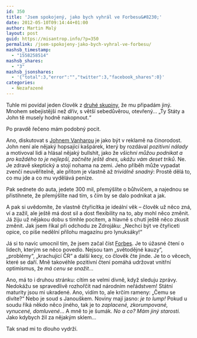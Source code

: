 ```yaml
---
id: 350
title: 'Jsem spokojený, jako bych vyhrál ve Forbesu&#8230;'
date: 2012-05-10T09:14:44+01:00
author: Martin Malý
layout: post
guid: https://misantrop.info/?p=350
permalink: /jsem-spokojeny-jako-bych-vyhral-ve-forbesu/
mashsb_timestamp:
  - "1558258514"
mashsb_shares:
  - "3"
mashsb_jsonshares:
  - '{"total":3,"error":"","twitter":3,"facebook_shares":0}'
categories:
  - Nezařazené
---
```

Tuhle mi povídal jeden člověk z [druhé skupiny](https://misantrop.info/az-budu/), že mu připadám jiný. Mnohem sebejistější než dřív, s větší sebedůvěrou, otevřený&#8230; &#8222;Ty Státy a John tě musely hodně nakopnout.&#8220;

<!--more-->

Po pravdě řečeno mám podobný pocit.

Ano, diskutovat s [Johnem Vanharou](https://www.podnikanivusa.com) je jako být v reklamě na činorodost. John není ale nějaký hopsající kašpárek, který by rozdával _pozitivní nálady_ a motivoval lidi a hlásal nějaký bullshit, jako že _všichni můžou podnikat a pro každého to je nejlepší, začněte ještě dnes, ukážu vám deset triků_. Ne. Je zdravě skeptický a stojí nohama na zemi. Jeho příběh může vypadat zvenčí neuvěřitelně, ale přitom je vlastně až _triviálně snadný_: Prostě dělá to, co mu jde a co mu vydělává peníze.

Pak sednete do auta, jedete 300 mil, přemýšlíte o bůhvíčem, a najednou se přistihnete, že přemýšlíte nad tím, s čím by se dalo podnikat a jak.

A pak si uvědomíte, že vlastně čtyřicítka je ideální věk &#8211; člověk už něco zná, ví a zažil, ale ještě má dost sil a dost flexibility na to, aby mohl něco změnit. Já žiju už nějakou dobu s tímhle pocitem, a hlavně s chutí ještě něco zkusit změnit. Jak jsem říkal při odchodu ze Zdrojáku: &#8222;Nechci být ve čtyřiceti opice, co píše nedělní přílohu magazínu pro lynuksáky!&#8220;

Já si to navíc umocnil tím, že jsem začal číst [Forbes](https://www.forbesmedia.cz/). Je to úžasné čtení o lidech, kterým se něco povedlo. Nejsou tam &#8222;světodějné kauzy&#8220;, &#8222;problémy&#8220;, &#8222;krachující ČR&#8220; a další kecy, co člověk čte jinde. Je to o věcech, které se daří. Mně takovéhle pozitivní čtení pomáhá udržovat vnitřní optimismus, že _má cenu se snažit_&#8230;

Ano, má to i druhou stránku: cítím se velmi divně, když sleduju zprávy. Nedokážu se spravedlivě rozhořčit nad národním neřádstvem! Státní maturity jsou mi ukradené. Ano, vidím to, ale krčím rameny: &#8222;Čemu se divíte?&#8220; Nebo je soud s Janouškem. Noviny mají jasno: _je to lump!_ Pokud u soudu říká někdo něco jiného, tak je to _zaplacené, zkorumpované, vynucené, domluvené_&#8230; A mně to je šumák. _No a co? Mám jiný starosti._ Jako kdybych žil za nějakým sklem&#8230;

Tak snad mi to dlouho vydrží.